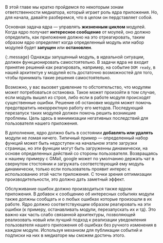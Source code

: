 <!-- ### Использование медиатора: ядро приложения -->

В этой главе мы кратко пройдемся по некоторым зонам ответственности
медиатора, который играет роль ядра приложения. Но, для начала,
давайте разберемся, что в целом он пердставляет собой. 

Основная задача ядра — управлять **жизненным циклом** модулей. Когда ядро 
получает **интересное сообщение** от моулей, оно должно определить, как
приложение должно на это отреагировать, таким образом ядро определяет когда
определенный модуль или набор модулей будет **запущен** или **остановлен**.

{:.message}
Однажды запущенный модуль, в идеальной ситуации, должен функционировать
самостоятельно. В задачи ядра не входит принятие решений как реагировать,
например, на событие `DOM ready`, в нашей архитектуе у модулей есть достаточно
возможностей для того, чтобы принимать такие решения самостоятельно.

Возможно, у вас вызовет удивление то обстоятельство, что модулям может
потребоваться остановка. Такое может произойти в том случае, если модуль вышел
из строя, либо если в работе модуля происходят существенные ошибки. Решение
об остановке модуля может помочь предотвратить некорректную работу его методов.
Последующий перезапуск таких модулей должен помочь решить возникшие проблемы.
Цель здесь в минимизации негативных последствий для пользователя нашего приложения.

В дополнение, ядро должно быть в состоянии **добавлять или удалять** модули
не ломая ничего. Типичный пример — определенный набор функций может быть
недоступен на начальном этапе загрузки страницы, но эти функции могут быть
загруженны динамически, на основе определенных действий со стороны пользователя.
Возвращаясь к нашему примеру с GMail, google может по умолчанию держать чат
в свернутом стостоянии и загружать соответствующий ему модуль динамически,
только если пользователь проявит интерес к использованию этой части приложения.
С точки зрения оптимизации производительности, это должно дать заметный эффект.

Обслуживание ошибок должно производиться также ядром приложения. В добавок
к сообщению об интересных событиях модули также должны сообщать и о любых ошибках
которые произошли в их работе. Ядро должно соответствующим образом реагировать
на эти ошибки (к примеру, останавливать модули, перезапускать их и тд). Это
важно как часть слабо связанной архитектуры, позволяющей реализовать новый
или лучший подход к реализации уведомления пользователя нашего приложения 
об ошибках без ручного изменения в каждом модуле. Используя механизм для 
публикации событий и подписки на них в медиаторе мы сможем достичь этого.
